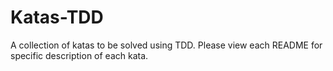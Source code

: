 # Katas-TDD

A collection of katas to be solved using TDD. Please view each README for specific description of each kata.

